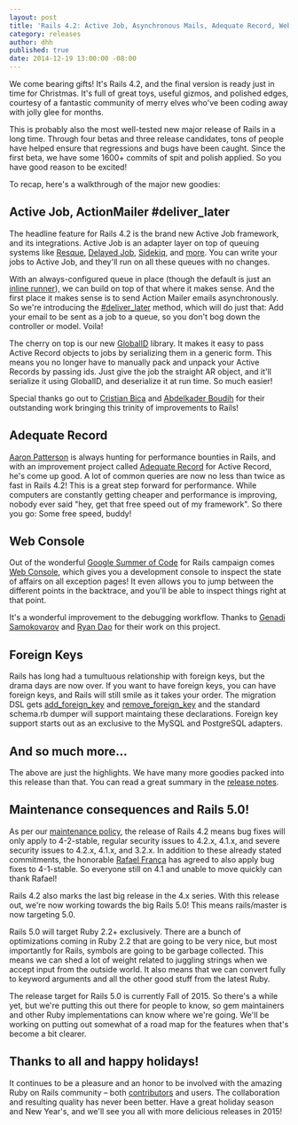 ```yaml
---
layout: post
title: 'Rails 4.2: Active Job, Asynchronous Mails, Adequate Record, Web Console, Foreign Keys'
category: releases
author: dhh
published: true
date: 2014-12-19 13:00:00 -08:00
---
```

We come bearing gifts! It's Rails 4.2, and the final version is ready just in time for Christmas. It's full of great toys, useful gizmos, and polished edges, courtesy of a fantastic community of merry elves who've been coding away with jolly glee for months.

This is probably also the most well-tested new major release of Rails in a long time. Through four betas and three release candidates, tons of people have helped ensure that regressions and bugs have been caught. Since the first beta, we have some 1600+ commits of spit and polish applied. So you have good reason to be excited!

To recap, here's a walkthrough of the major new goodies:

## Active Job, ActionMailer #deliver_later
The headline feature for Rails 4.2 is the brand new Active Job framework, and its integrations. Active Job is an adapter layer on top of queuing systems like [Resque][resque], [Delayed Job][dj], [Sidekiq][sidekiq], and [more][more-aj-adapters]. You can write your jobs to Active Job, and they'll run on all these queues with no changes.

With an always-configured queue in place (though the default is just an [inline runner][aj-inline-runner]), we can build on top of that where it makes sense. And the first place it makes sense is to send Action Mailer emails asynchronously. So we're introducing the [#deliver_later][deliver-later] method, which will do just that: Add your email to be sent as a job to a queue, so you don't bog down the controller or model. Voila!

The cherry on top is our new [GlobalID][globalid] library. It makes it easy to pass Active Record objects to jobs by serializing them in a generic form. This means you no longer have to manually pack and unpack your Active Records by passing ids. Just give the job the straight AR object, and it'll serialize it using GlobalID, and deserialize it at run time. So much easier!

Special thanks go out to [Cristian Bica][cristianbica] and [Abdelkader Boudih][seuros] for their outstanding work bringing this trinity of improvements to Rails!


## Adequate Record
[Aaron Patterson][tenderlove] is always hunting for performance bounties in Rails, and with an improvement project called [Adequate Record][adequate-record] for Active Record, he's come up good. A lot of common queries are now no less than twice as fast in Rails 4.2! This is a great step forward for performance. While computers are constantly getting cheaper and performance is improving, nobody ever said "hey, get that free speed out of my framework". So there you go: Some free speed, buddy!


## Web Console
Out of the wonderful [Google Summer of Code][gsoc] for Rails campaign comes [Web Console][web-console], which gives you a development console to inspect the state of affairs on all exception pages! It even allows you to jump between the different points in the backtrace, and you'll be able to inspect things right at that point.

It's a wonderful improvement to the debugging workflow. Thanks to [Genadi Samokovarov][gsamokovarov] and [Ryan Dao][ryandao] for their work on this project.


## Foreign Keys
Rails has long had a tumultuous relationship with foreign keys, but the drama days are now over. If you want to have foreign keys, you can have foreign keys, and Rails will still smile as it takes your order. The migration DSL gets [add_foreign_key][add-foreign-key] and [remove_foreign_key][remove-foreign-key] and the standard schema.rb dumper will support maintaing these declarations. Foreign key support starts out as an exclusive to the MySQL and PostgreSQL adapters.


## And so much more...

The above are just the highlights. We have many more goodies packed into this release than that. You can read a great summary in the [release notes][release-notes]. 


## Maintenance consequences and Rails 5.0!

As per our [maintenance policy][maintenance-policy], the release of Rails 4.2 means bug fixes will only apply to 4-2-stable, regular security issues to 4.2.x, 4.1.x, and severe security issues to 4.2.x, 4.1.x, and 3.2.x. In addition to these already stated commitments, the honorable [Rafael França][rafaelfranca] has agreed to also apply bug fixes to 4-1-stable. So everyone still on 4.1 and unable to move quickly can thank Rafael!

Rails 4.2 also marks the last big release in the 4.x series. With this release out, we're now working towards the big Rails 5.0! This means rails/master is now targeting 5.0.

Rails 5.0 will target Ruby 2.2+ exclusively. There are a bunch of optimizations coming in Ruby 2.2 that are going to be very nice, but most importantly for Rails, symbols are going to be garbage collected. This means we can shed a lot of weight related to juggling strings when we accept input from the outside world. It also means that we can convert fully to keyword arguments and all the other good stuff from the latest Ruby.

The release target for Rails 5.0 is currently Fall of 2015. So there's a while yet, but we're putting this out there for people to know, so gem maintainers and other Ruby implementations can know where we're going. We'll be working on putting out somewhat of a road map for the features when that's become a bit clearer.


## Thanks to all and happy holidays!

It continues to be a pleasure and an honor to be involved with the amazing Ruby on Rails community – both [contributors][contributors] and users. The collaboration and resulting quality has never been better. Have a great holiday season and New Year's, and we'll see you all with more delicious releases in 2015!


[resque]: https://github.com/resque/resque
[dj]: https://github.com/collectiveidea/delayed_job
[sidekiq]: https://github.com/mperham/sidekiq
[more-aj-adapters]: http://api.rubyonrails.org/classes/ActiveJob/QueueAdapters.html
[aj-inline-runner]: http://api.rubyonrails.org/classes/ActiveJob/QueueAdapters/InlineAdapter.html
[deliver-later]: http://api.rubyonrails.org/classes/ActionMailer/MessageDelivery.html#method-i-deliver_later
[globalid]: https://github.com/rails/globalid
[cristianbica]: https://github.com/cristianbica
[seuros]: https://github.com/seuros
[tenderlove]: https://github.com/tenderlove
[adequate-record]: http://tenderlovemaking.com/2014/02/19/adequaterecord-pro-like-activerecord.html
[gsoc]: http://weblog.rubyonrails.org/2014/5/23/meet-our-google-summer-of-code-students-and-mentors/
[web-console]: https://github.com/rails/web-console
[gsamokovarov]: https://github.com/gsamokovarov
[ryandao]: https://github.com/ryandao
[release-notes]: http://guides.rubyonrails.org/4_2_release_notes.html
[maintenance-policy]: http://guides.rubyonrails.org/maintenance_policy.html
[rafaelfranca]: https://github.com/rafaelfranca
[contributors]: http://contributors.rubyonrails.org/releases/4-2-0/contributors
[add-foreign-key]: http://api.rubyonrails.org/classes/ActiveRecord/ConnectionAdapters/SchemaStatements.html#method-i-add_foreign_key
[remove-foreign-key]: http://api.rubyonrails.org/classes/ActiveRecord/ConnectionAdapters/SchemaStatements.html#method-i-remove_foreign_key
